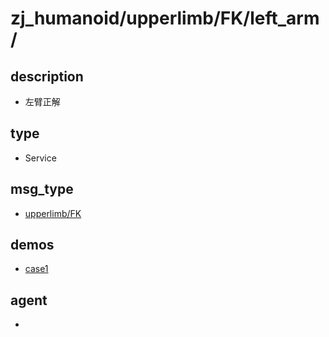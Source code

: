 
# zj_humanoid/upperlimb/FK/left_arm/

## description
- 左臂正解


## type
- Service

## msg_type
- [upperlimb/FK](../../../../zj_humanoid_types.md#upperlimb/FK)

## demos
- [case1](./case1.yaml)


## agent
- 


